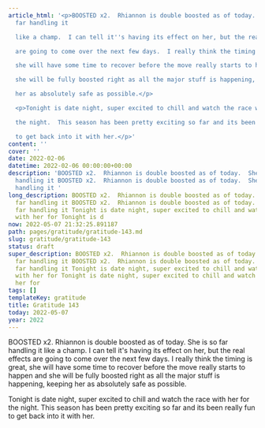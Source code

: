 ```yaml
---
article_html: '<p>BOOSTED x2.  Rhiannon is double boosted as of today.  She is so
  far handling it

  like a champ.  I can tell it''s having its effect on her, but the real effects

  are going to come over the next few days.  I really think the timing is great,

  she will have some time to recover before the move really starts to happen and

  she will be fully boosted right as all the major stuff is happening, keeping

  her as absolutely safe as possible.</p>

  <p>Tonight is date night, super excited to chill and watch the race with her for

  the night.  This season has been pretty exciting so far and its been really fun

  to get back into it with her.</p>'
content: ''
cover: ''
date: 2022-02-06
datetime: 2022-02-06 00:00:00+00:00
description: 'BOOSTED x2.  Rhiannon is double boosted as of today.  She is so far
  handling it BOOSTED x2.  Rhiannon is double boosted as of today.  She is so far
  handling it '
long_description: BOOSTED x2.  Rhiannon is double boosted as of today.  She is so
  far handling it BOOSTED x2.  Rhiannon is double boosted as of today.  She is so
  far handling it Tonight is date night, super excited to chill and watch the race
  with her for Tonight is d
now: 2022-05-07 21:32:25.891187
path: pages/gratitude/gratitude-143.md
slug: gratitude/gratitude-143
status: draft
super_description: BOOSTED x2.  Rhiannon is double boosted as of today.  She is so
  far handling it BOOSTED x2.  Rhiannon is double boosted as of today.  She is so
  far handling it Tonight is date night, super excited to chill and watch the race
  with her for Tonight is date night, super excited to chill and watch the race with
  her for
tags: []
templateKey: gratitude
title: Gratitude 143
today: 2022-05-07
year: 2022
---
```


BOOSTED x2.  Rhiannon is double boosted as of today.  She is so far handling it
like a champ.  I can tell it's having its effect on her, but the real effects
are going to come over the next few days.  I really think the timing is great,
she will have some time to recover before the move really starts to happen and
she will be fully boosted right as all the major stuff is happening, keeping
her as absolutely safe as possible.

Tonight is date night, super excited to chill and watch the race with her for
the night.  This season has been pretty exciting so far and its been really fun
to get back into it with her.